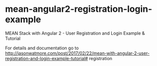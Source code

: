 # mean-angular2-registration-login-example

MEAN Stack with Angular 2 - User Registration and Login Example & Tutorial

For details and documentation go to http://jasonwatmore.com/post/2017/02/22/mean-with-angular-2-user-registration-and-login-example-tutorial# registration

